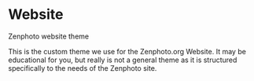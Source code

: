 Website
=======

Zenphoto website theme

This is the custom theme we use for the Zenphoto.org Website. It may be educational for you, but really is not a general theme as it is structured specifically to the needs of the Zenphoto site.